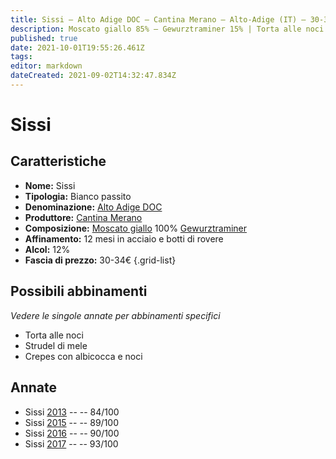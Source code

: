 ```yaml
---
title: Sissi – Alto Adige DOC – Cantina Merano – Alto-Adige (IT) – 30-34€ – 2★-5★
description: Moscato giallo 85% – Gewurztraminer 15% | Torta alle noci – Strudel di mele – Crepes con albicocca e noci 
published: true
date: 2021-10-01T19:55:26.461Z
tags: 
editor: markdown
dateCreated: 2021-09-02T14:32:47.834Z
---
```


# Sissi

## Caratteristiche
- **Nome:** Sissi
- **Tipologia:** Bianco passito
- **Denominazione:** [Alto Adige DOC](/denominazioni/Italia/Alto-Adige/DOC/Alto-Adige)
- **Produttore:** [Cantina Merano](/produttori/Italia/Alto-Adige/Cantina-Merano) 
- **Composizione:** [Moscato giallo](/vitigni/Italia/moscato-giallo.md) 100% [Gewurztraminer](/vitigni/Germania/gewurztraminer)
- **Affinamento:** 12 mesi in acciaio e botti di rovere
- **Alcol:** 12%
- **Fascia di prezzo:** 30-34€
{.grid-list}

## Possibili abbinamenti
*Vedere le singole annate per abbinamenti specifici*

- Torta alle noci
- Strudel di mele
- Crepes con albicocca e noci


## Annate
- Sissi [2013](/vini/Italia/Alto-Adige/Cantina-Merano/Sissi/2013) -- <span class="star-2"></span> -- 84/100 
- Sissi [2015](/vini/Italia/Alto-Adige/Cantina-Merano/Sissi/2015) -- <span class="star-4"></span> -- 89/100 
- Sissi [2016](/vini/Italia/Alto-Adige/Cantina-Merano/Sissi/2016) -- <span class="star-4"></span> -- 90/100  
- Sissi [2017](/vini/Italia/Alto-Adige/Cantina-Merano/Sissi/2017) -- <span class="star-5"></span> -- 93/100 

 